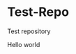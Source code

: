 # Test-Repo
Test repository
<html>
<title>Hello World ISC-2 testing commit</title>
<body>
Hello world
</body>
</html>
